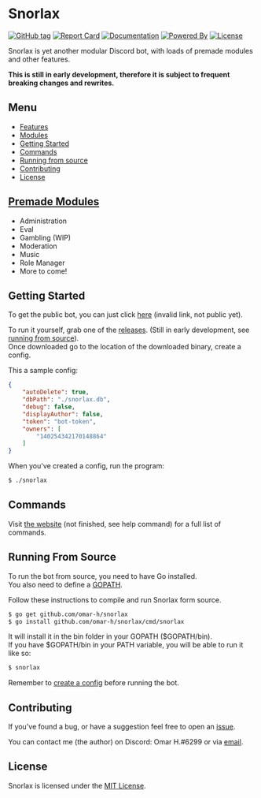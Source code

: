 # Snorlax
[![GitHub tag](https://img.shields.io/github/release/omar-h/snorlax.svg?style=flat-square)](https://github.com/omar-h/snorlax/releases)
[![Report Card](https://img.shields.io/badge/report%20card-a%2B-c0392b.svg?style=flat-square)](https://goreportcard.com/report/github.com/omar-h/snorlax)
[![Documentation](https://img.shields.io/badge/documentation-godoc-1abc9c.svg?style=flat-square)](https://godoc.org/github.com/omar-h/snorlax)
[![Powered By](https://img.shields.io/badge/powered%20by-go-blue.svg?style=flat-square)](https://golang.org/)
[![License](https://img.shields.io/badge/license-MIT%20License-1abc9c.svg?style=flat-square)](https://github.com/omar-h/snorlax/blob/master/LICENSE)

Snorlax is yet another modular Discord bot, with loads of premade modules and other features.

**This is still in early development, therefore it is subject to frequent breaking changes and rewrites.**

## Menu
* [Features](#features)
* [Modules](#modules)
* [Getting Started](#getting-started)
* [Commands](#commands)
* [Running from source](#running-from-source)
* [Contributing](#contributing)
* [License](#license)

## [Premade Modules](https://github.com/omar-h/snorlax/tree/master/modules)
* Administration
* Eval
* Gambling (WIP)
* Moderation
* Music
* Role Manager
* More to come!

## Getting Started
To get the public bot, you can just click [here]() (invalid link, not public yet).

To run it yourself, grab one of the [releases](https://github.com/omar-h/snorlax/releases). (Still in early development, see [running from source](#running-from-source)).<br>
Once downloaded go to the location of the downloaded binary, create a config.

This a sample config:
```JSON
{
    "autoDelete": true,
    "dbPath": "./snorlax.db",
    "debug": false,
    "displayAuthor": false,
    "token": "bot-token",
    "owners": [
        "140254342170148864"
    ]
}
```
When you've created a config, run the program:
```Bash
$ ./snorlax
```

## Commands
Visit [the website](https://www.snorlaxbot.com/commands) (not finished, see help command) for a full list of commands.

## Running From Source
To run the bot from source, you need to have Go installed.<br>
You also need to define a [GOPATH](https://golang.org/doc/code.html#GOPATH).

Follow these instructions to compile and run Snorlax form source.
```Bash
$ go get github.com/omar-h/snorlax
$ go install github.com/omar-h/snorlax/cmd/snorlax
```
It will install it in the bin folder in your GOPATH ($GOPATH/bin).<br>
If you have $GOPATH/bin in your PATH variable, you will be able to run it like so:
```Bash
$ snorlax
```

Remember to [create a config](#getting-started) before running the bot.

## Contributing
If you've found a bug, or have a suggestion feel free to open an [issue](https://github.com/omar-h/snorlax/issues).

You can contact me (the author) on Discord: Omar H.#6299 or via [email](mailto:contact@omarh.net).

## License
Snorlax is licensed under the [MIT License](https://github.com/omar-h/snorlax/blob/master/LICENSE).
